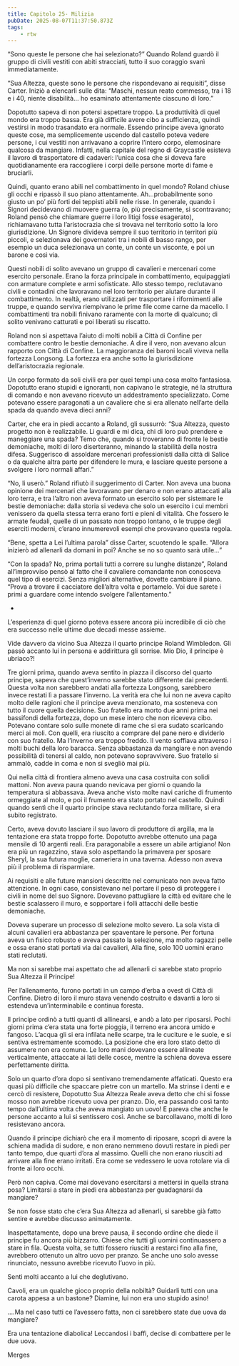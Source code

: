 ```yaml
---
title: Capitolo 25- Milizia
pubDate: 2025-08-07T11:37:50.873Z
tags:
    - rtw
---
```



“Sono queste le persone che hai selezionato?” Quando Roland guardò il gruppo di civili vestiti con abiti stracciati, tutto il suo coraggio svanì immediatamente.


“Sua Altezza, queste sono le persone che rispondevano ai requisiti”, disse Carter. Iniziò a elencarli sulle dita: “Maschi, nessun reato commesso, tra i 18 e i 40, niente disabilità… ho esaminato attentamente ciascuno di loro.”


Dopotutto sapeva di non potersi aspettare troppo. La produttività di quel mondo era troppo bassa. Era già difficile avere cibo a sufficienza, quindi vestirsi in modo trasandato era normale. Essendo principe aveva ignorato queste cose, ma semplicemente uscendo dal castello poteva vedere persone, i cui vestiti non arrivavano a coprire l’intero corpo, elemosinare qualcosa da mangiare. Infatti, nella capitale del regno di Graycastle esisteva il lavoro di trasportatore di cadaveri: l’unica cosa che si doveva fare quotidianamente era raccogliere i corpi delle persone morte di fame e bruciarli.


Quindi, quanto erano abili nel combattimento in quel mondo? Roland chiuse gli occhi e ripassò il suo piano attentamente. Ah…probabilmente sono giusto un po’ più forti dei teppisti abili nelle risse. In generale, quando i Signori decidevano di muovere guerra (o, più precisamente, si scontravano; Roland pensò che chiamare guerre i loro litigi fosse esagerato), richiamavano tutta l’aristocrazia che si trovava nel territorio sotto la loro giurisdizione. Un Signore divideva sempre il suo territorio in territori più piccoli, e selezionava dei governatori tra i nobili di basso rango, per esempio un duca selezionava un conte, un conte un visconte, e poi un barone e così via.


Questi nobili di solito avevano un gruppo di cavalieri e mercenari come esercito personale. Erano la forza principale in combattimento, equipaggiati con armature complete e armi sofisticate. Allo stesso tempo, reclutavano civili e contadini che lavoravano nel loro territorio per aiutare durante il combattimento. In realtà, erano utilizzati per trasportare i rifornimenti alle truppe, e quando serviva riempivano le prime file come carne da macello. l combattimenti tra nobili finivano raramente con la morte di qualcuno; di solito venivano catturati e poi liberati su riscatto.


Roland non si aspettava l’aiuto di molti nobili a Città di Confine per combattere contro le bestie demoniache. A dire il vero, non avevano alcun rapporto con Città di Confine. La maggioranza dei baroni locali viveva nella fortezza Longsong. La fortezza era anche sotto la giurisdizione dell’aristocrazia regionale.


Un corpo formato da soli civili era per quei tempi una cosa molto fantasiosa. Dopotutto erano stupidi e ignoranti, non capivano le strategie, né la struttura di comando e non avevano ricevuto un addestramento specializzato. Come potevano essere paragonati a un cavaliere che si era allenato nell’arte della spada da quando aveva dieci anni?


Carter, che era in piedi accanto a Roland, gli sussurrò: “Sua Altezza, questo progetto non è realizzabile. Li guardi e mi dica, chi di loro può prendere e maneggiare una spada? Temo che, quando si troveranno di fronte le bestie demoniache, molti di loro diserteranno, minando la stabilità della nostra difesa. Suggerisco di assoldare mercenari professionisti dalla città di Salice o da qualche altra parte per difendere le mura, e lasciare queste persone a svolgere i loro normali affari.”


“No, li userò.” Roland rifiutò il suggerimento di Carter. Non aveva una buona opinione dei mercenari che lavoravano per denaro e non erano attaccati alla loro terra, e tra l’altro non aveva formato un esercito solo per sistemare le bestie demoniache: dalla storia si vedeva che solo un esercito i cui membri venissero da quella stessa terra erano forti e pieni di vitalità. Che fossero le armate feudali, quelle di un passato non troppo lontano, o le truppe degli eserciti moderni, c’erano innumerevoli esempi che provavano questa regola.


“Bene, spetta a Lei l’ultima parola” disse Carter, scuotendo le spalle. “Allora inizierò ad allenarli da domani in poi? Anche se no so quanto sarà utile…”


“Con la spada? No, prima portali tutti a correre su lunghe distanze”, Roland all’improvviso pensò al fatto che il cavaliere comandante non conosceva quel tipo di esercizi. Senza migliori alternative, dovette cambiare il piano. “Prova a trovare il cacciatore dell’altra volta e portamelo. Voi due sarete i primi a guardare come intendo svolgere l’allentamento.”


*


L’esperienza di quel giorno poteva essere ancora più incredibile di ciò che era successo nelle ultime due decadi messe assieme.


Vide davvero da vicino Sua Altezza il quarto principe Roland Wimbledon. Gli passò accanto lui in persona e addirittura gli sorrise. Mio Dio, il principe è ubriaco?!


Tre giorni prima, quando aveva sentito in piazza il discorso del quarto principe, sapeva che quest’inverno sarebbe stato differente dai precedenti. Questa volta non sarebbero andati alla fortezza Longsong, sarebbero invece restati lì a passare l’inverno. La verità era che lui non ne aveva capito molto delle ragioni che il principe aveva menzionato, ma sosteneva con tutto il cuore quella decisione. Suo fratello era morto due anni prima nei bassifondi della fortezza, dopo un mese intero che non riceveva cibo. Potevano contare solo sulle monete di rame che si era sudato scaricando merci ai moli. Con quelli, era riuscito a comprare del pane nero e dividerlo con suo fratello. Ma l’inverno era troppo freddo. Il vento soffiava attraverso i molti buchi della loro baracca. Senza abbastanza da mangiare e non avendo possibilità di tenersi al caldo,  non potevano sopravvivere. Suo fratello si ammalò, cadde in coma e non si svegliò mai più.


Qui nella città di frontiera almeno aveva una casa costruita con solidi mattoni. Non aveva paura quando nevicava per giorni o quando la temperatura si abbassava. Aveva anche visto molte navi cariche di frumento ormeggiate al molo, e poi il frumento era stato portato nel castello. Quindi quando sentì che il quarto principe stava reclutando forza militare, si era subito registrato.


Certo, aveva dovuto lasciare il suo lavoro di produttore di argilla, ma la tentazione era stata troppo forte. Dopotutto avrebbe ottenuto una paga mensile di 10 argenti reali. Era paragonabile a essere un abile artigiano! Non era più un ragazzino, stava solo aspettando la primavera per sposare Sheryl, la sua futura moglie, cameriera in una taverna. Adesso non aveva più il problema di risparmiare.


Ai requisiti e alle future mansioni descritte nel comunicato non aveva fatto attenzione. In ogni caso, consistevano nel portare il peso di proteggere i civili in nome del suo Signore. Dovevano pattugliare la città ed evitare che le bestie scalassero il muro, e sopportare i folli attacchi delle bestie demoniache.


Doveva superare un processo di selezione molto severo. La sola vista di alcuni cavalieri era abbastanza per spaventare le persone.  Per fortuna aveva un fisico robusto e aveva passato la selezione, ma molto ragazzi pelle e ossa erano stati portati via dai cavalieri, Alla fine, solo 100 uomini erano stati reclutati.


Ma non si sarebbe mai aspettato che ad allenarli ci sarebbe stato proprio Sua Altezza il Principe!


Per l’allenamento, furono portati in un campo d’erba a ovest di Città di Confine. Dietro di loro il muro stava venendo costruito e davanti a loro si estendeva un’interminabile e continua foresta.


Il principe ordinò a tutti quanti di allinearsi, e andò a lato per riposarsi. Pochi giorni prima c’era stata una forte pioggia, il terreno era ancora umido e fangoso. L’acqua gli si era infilata nelle scarpe, tra le cuciture e le suole, e si sentiva estremamente scomodo. La posizione che era loro stato detto di assumere non era comune. Le loro mani dovevano essere allineate verticalmente, attaccate ai lati delle cosce, mentre la schiena doveva essere perfettamente diritta.


Solo un quarto d’ora dopo si sentivano tremendamente affaticati. Questo era quasi più difficile che spaccare pietre con un martello. Ma strinse i denti e e cercò di resistere, Dopotutto Sua Altezza Reale aveva detto che chi si fosse mosso non avrebbe ricevuto uova per pranzo. Dio, era passando così tanto tempo dall’ultima volta che aveva mangiato un uovo! E pareva che anche le persone accanto a lui si sentissero così. Anche se barcollavano, molti di loro resistevano ancora.


Quando il principe dichiarò che era il momento di riposare, scoprì di avere la schiena madida di sudore, e non erano nemmeno dovuti restare in piedi per tanto tempo, due quarti d’ora al massimo. Quelli che non erano riusciti ad arrivare alla fine erano irritati. Era come se vedessero le uova rotolare via di fronte ai loro occhi.


Però non capiva. Come mai dovevano esercitarsi a mettersi in quella strana posa? Limitarsi a stare in piedi era abbastanza per guadagnarsi da mangiare?


Se non fosse stato che c’era Sua Altezza ad allenarli, si sarebbe già fatto sentire e avrebbe discusso animatamente.


Inaspettatamente, dopo una breve pausa, il secondo ordine che diede il principe fu ancora più bizzarro. Chiese che tutti gli uomini continuassero a stare in fila. Questa volta, se tutti fossero riusciti a restarci fino alla fine, avrebbero ottenuto un altro uovo per pranzo. Se anche uno solo avesse rinunciato, nessuno avrebbe ricevuto l’uovo in più.


Sentì molti accanto a lui che deglutivano.


Cavoli, era un qualche gioco proprio della nobiltà? Guidarli tutti con una carota appesa a un bastone? Diamine, lui non era uno stupido asino!


….Ma nel caso tutti ce l’avessero fatta, non ci sarebbero state due uova da mangiare?


Era una tentazione diabolica! Leccandosi i baffi, decise di combattere per le due uova.






Merges


